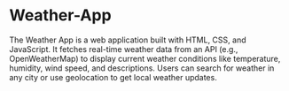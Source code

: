 # Weather-App
 The Weather App is a web application built with HTML, CSS, and JavaScript. It fetches real-time weather data from an API (e.g., OpenWeatherMap) to display current weather conditions like temperature, humidity, wind speed, and descriptions. Users can search for weather in any city or use geolocation to get local weather updates. 
